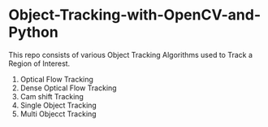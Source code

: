 # Object-Tracking-with-OpenCV-and-Python
This repo consists of various Object Tracking Algorithms used to Track a Region of Interest.

1. Optical Flow Tracking
2. Dense Optical Flow Tracking
3. Cam shift Tracking
4. Single Object Tracking
5. Multi Objecct Tracking
